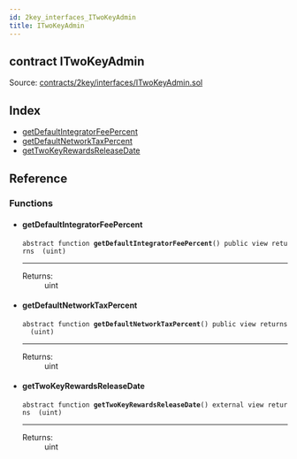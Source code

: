 ```yaml
---
id: 2key_interfaces_ITwoKeyAdmin
title: ITwoKeyAdmin
---
```


<div class="contract-doc"><div class="contract"><h2 class="contract-header"><span class="contract-kind">contract</span> ITwoKeyAdmin</h2><div class="source">Source: <a href="https://github.com/2keynet/web3-alpha/blob/v0.0.3/contracts/2key/interfaces/ITwoKeyAdmin.sol" target="_blank">contracts/2key/interfaces/ITwoKeyAdmin.sol</a></div></div><div class="index"><h2>Index</h2><ul><li><a href="2key_interfaces_ITwoKeyAdmin.html#getDefaultIntegratorFeePercent">getDefaultIntegratorFeePercent</a></li><li><a href="2key_interfaces_ITwoKeyAdmin.html#getDefaultNetworkTaxPercent">getDefaultNetworkTaxPercent</a></li><li><a href="2key_interfaces_ITwoKeyAdmin.html#getTwoKeyRewardsReleaseDate">getTwoKeyRewardsReleaseDate</a></li></ul></div><div class="reference"><h2>Reference</h2><div class="functions"><h3>Functions</h3><ul><li><div class="item function"><span id="getDefaultIntegratorFeePercent" class="anchor-marker"></span><h4 class="name">getDefaultIntegratorFeePercent</h4><div class="body"><code class="signature"><span>abstract </span>function <strong>getDefaultIntegratorFeePercent</strong><span>() </span><span>public </span><span>view </span><span>returns  (uint) </span></code><hr/><dl><dt><span class="label-return">Returns:</span></dt><dd>uint</dd></dl></div></div></li><li><div class="item function"><span id="getDefaultNetworkTaxPercent" class="anchor-marker"></span><h4 class="name">getDefaultNetworkTaxPercent</h4><div class="body"><code class="signature"><span>abstract </span>function <strong>getDefaultNetworkTaxPercent</strong><span>() </span><span>public </span><span>view </span><span>returns  (uint) </span></code><hr/><dl><dt><span class="label-return">Returns:</span></dt><dd>uint</dd></dl></div></div></li><li><div class="item function"><span id="getTwoKeyRewardsReleaseDate" class="anchor-marker"></span><h4 class="name">getTwoKeyRewardsReleaseDate</h4><div class="body"><code class="signature"><span>abstract </span>function <strong>getTwoKeyRewardsReleaseDate</strong><span>() </span><span>external </span><span>view </span><span>returns  (uint) </span></code><hr/><dl><dt><span class="label-return">Returns:</span></dt><dd>uint</dd></dl></div></div></li></ul></div></div></div>
